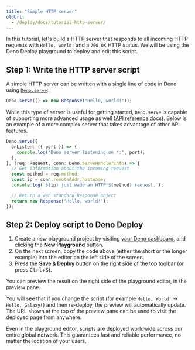 ```yaml
---
title: "Simple HTTP server"
oldUrl:
  - /deploy/docs/tutorial-http-server/
---
```


In this tutorial, let's build a HTTP server that responds to all incoming HTTP
requests with `Hello, world!` and a `200 OK` HTTP status. We will be using the
Deno Deploy playground to deploy and edit this script.

## Step 1: Write the HTTP server script

A simple HTTP server can be written with a single line of code in Deno using
[`Deno.serve`](https://deno.land/api?s=Deno.serve):

```js title="One-line HTTP server"
Deno.serve(() => new Response("Hello, world!"));
```

While this type of server is useful for getting started, `Deno.serve` is capable
of supporting more advanced usage as well
([API reference docs](https://deno.land/api?s=Deno.serve)). Below is an example
of a more complex server that takes advantage of other API features.

```ts title="More complex Hello World server"
Deno.serve({
  onListen: ({ port }) => {
    console.log("Deno server listening on *:", port);
  },
}, (req: Request, conn: Deno.ServeHandlerInfo) => {
  // Get information about the incoming request
  const method = req.method;
  const ip = conn.remoteAddr.hostname;
  console.log(`${ip} just made an HTTP ${method} request.`);

  // Return a web standard Response object
  return new Response("Hello, world!");
});
```

## Step 2: Deploy script to Deno Deploy

1. Create a new playground project by visiting
   [your Deno dashboard](https://dash.deno.com/account/overview), and clicking
   the **New Playground** button.
2. On the next screen, copy the code above (either the short or the longer
   example) into the editor on the left side of the screen.
3. Press the **Save & Deploy** button on the right side of the top toolbar (or
   press <kbd>Ctrl</kbd>+<kbd>S</kbd>).

You can preview the result on the right side of the playground editor, in the
preview pane.

You will see that if you change the script (for example `Hello, World!` ->
`Hello, Galaxy!`) and then re-deploy, the preview will automatically update. The
URL shown at the top of the preview pane can be used to visit the deployed page
from anywhere.

Even in the playground editor, scripts are deployed worldwide across our entire
global network. This guarantees fast and reliable performance, no matter the
location of your users.
